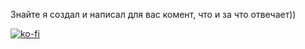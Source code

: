 Знайте я создал и написал для вас комент, что и за что отвечает))

[![ko-fi](https://ko-fi.com/img/githubbutton_sm.svg)](https://ko-fi.com/L3L1MSQ2W)
